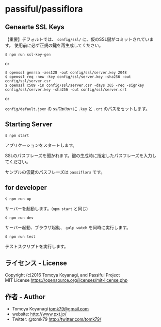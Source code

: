 # passiful/passiflora


## Genearte SSL Keys

【重要】デフォルトでは、 `config/ssl/` に、仮のSSL鍵がコミットされています。
使用前に必ず正規の鍵を再生成してください。

```
$ npm run ssl-key-gen
```

or

```
$ openssl genrsa -aes128 -out config/ssl/server.key 2048
$ openssl req -new -key config/ssl/server.key -sha256 -out config/ssl/server.csr
$ openssl x509 -in config/ssl/server.csr -days 365 -req -signkey config/ssl/server.key -sha256 -out config/ssl/server.crt
```

or

`config/default.json` の *sslOption* に `.key` と `.crt` のパスをセットします。

## Starting Server

```
$ npm start
```
アプリケーションをスタートします。

SSLのパスフレーズを聞かれます。鍵の生成時に指定したパスフレーズを入力してください。

サンプルの仮鍵のパスフレーズは `passiflora` です。


## for developer

```
$ npm run up
```
サーバーを起動します。(`npm start` と同じ)

```
$ npm run dev
```
サーバー起動、ブラウザ起動、 `gulp watch` を同時に実行します。

```
$ npm run test
```
テストスクリプトを実行します。


## ライセンス - License

Copyright (c)2016 Tomoya Koyanagi, and Passiful Project<br />
MIT License https://opensource.org/licenses/mit-license.php


## 作者 - Author

- Tomoya Koyanagi <tomk79@gmail.com>
- website: <http://www.pxt.jp/>
- Twitter: @tomk79 <http://twitter.com/tomk79/>
